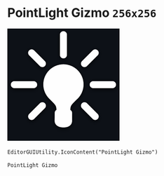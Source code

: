 # PointLight Gizmo `256x256`
<img src="/img/PointLight%20Gizmo.png" width=256 height=256>

``` CSharp
EditorGUIUtility.IconContent("PointLight Gizmo")
```
```
PointLight Gizmo
```
